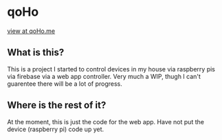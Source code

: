 # qoHo

[view at qoHo.me](https://qoho.me "qoHo.me")

## What is this?

This is a project I started to control devices in my house via raspberry pis via firebase via a web app controller.  Very much a WIP, thugh I can't guarentee there will be a lot of progress.

## Where is the rest of it?

At the moment, this is just the code for the web app.  Have not put the device (raspberry pi) code up yet.

